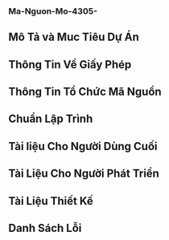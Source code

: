 ### Ma-Nguon-Mo-4305-
## Mô Tả và Muc Tiêu Dự Án
## Thông Tin Về Giấy Phép
## Thông Tin Tổ Chức Mã Nguồn
## Chuẩn Lập Trình
## Tài liệu Cho Người Dùng Cuối
## Tài Liệu Cho Người Phát Triển
## Tài Liệu Thiết Kế
## Danh Sách Lỗi



